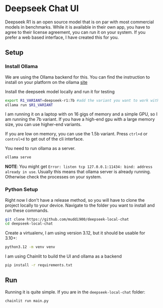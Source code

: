 # Deepseek Chat UI

Deepseek R1 is an open source model that is on par with most commercial models in benchmarks. While it is available in their own app, you have to agree to their license agreement, you can run it on your system. If you prefer a web based interface, I have created this for you.

## Setup

### Install Ollama

We are using the Ollama backend for this. You can find the instruction to install on your platform on the ollama [site](https://ollama.com/download)

Install the deepseek model locally and run it for testing


```bash
export R1_VARIANT=deepseek-r1:7b #add the variant you want to work with on locally.
ollama run $R1_VARIANT
```
I am running it on a laptop with on 16 gigs of memory and a simple GPU, so I am running the 7b variant. If you have a high-end gpu with a large memory size, you can use higher-end variants. 

If you are low on memory, you can use the 1.5b variant. Press `ctrl+d` or `control+d` to get out of the cli interface.


You need to run ollama as a server.

```bash
ollama serve
```

**NOTE**: You might get `Error: listen tcp 127.0.0.1:11434: bind: address already in use`. Usually this means that ollama server is already running. Otherwise check the processes on your system.

### Python Setup
Right now I don't have a release method, so you will have to clone the project locally to your device. Navigate to the folder you want to install and run these commands.

```bash
git clone https://github.com/muddi900/deepseek-local-chat
cd deepseek-local-chat
```

Create a virtualenv, I am using version 3.12, but it should be usable for 3.10+:

```bash
python3.12 -m venv venv
```

I am using Chainlit to build the UI and ollama as a backend

```bash
pip install -r requirements.txt
```

## Run

Running it is quite simple. If you are in the `deepseek-local-chat` folder:

```bash
chainlit run main.py   
```

